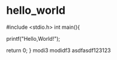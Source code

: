 # hello_world
#include <stdio.h>
int main(){

printf("Hello,World!");

return 0; 
}
 modi3
modidf3
asdfasdf123123
